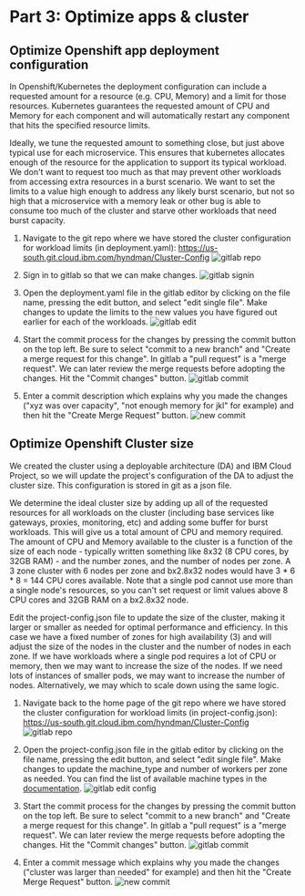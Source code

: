 # Part 3: Optimize apps & cluster

## Optimize Openshift app deployment configuration

In Openshift/Kubernetes the deployment configuration can include a requested amount for a resource (e.g. CPU, Memory) and a limit for those resources.  Kubernetes guarantees the requested amount of CPU and Memory for each component and will automatically restart any component that hits the specified resource limits.

Ideally, we tune the requested amount to something close, but just above typical use for each microservice.  This ensures that kubernetes allocates enough of the resource for the application to support its typical workload.  We don't want to request too much as that may prevent other workloads from accessing extra resources in a burst scenario.  We want to set the limits to a value high enough to address any likely burst scenario, but not so high that a microservice with a memory leak or other bug is able to consume too much of the cluster and starve other workloads that need burst capacity.

1. Navigate to the git repo where we have stored the cluster configuration for workload limits (in deployment.yaml): https://us-south.git.cloud.ibm.com/hyndman/Cluster-Config
![gitlab repo](images/gitlab.png ':size=600')

1. Sign in to gitlab so that we can make changes.
![gitlab signin](images/gitlab-signin-png.png ':size=600')

1. Open the deployment.yaml file in the gitlab editor by clicking on the file name, pressing the edit button, and select "edit single file".  Make changes to update the limits to the new values you have figured out earlier for each of the workloads.
![gitlab edit](images/gitlab-edit.png ':size=600')

1. Start the commit process for the changes by pressing the commit button on the top left.  Be sure to select "commit to a new branch" and "Create a merge request for this change".  In gitlab a "pull request" is a "merge request".  We can later review the merge requests before adopting the changes.  Hit the "Commit changes" button.
![gitlab commit](images/gitlab-commit.png ':size=600')

1. Enter a commit description which explains why you made the changes ("xyz was over capacity", "not enough memory for jkl" for example) and then hit the "Create Merge Request" button.
![new commit](images/new-merge-request.png ':size=600')


## Optimize Openshift Cluster size

We created the cluster using a deployable architecture (DA) and IBM Cloud Project, so we will update the project's configuration of the DA to adjust the cluster size.  This configuration is stored in git as a json file.

We determine the ideal cluster size by adding up all of the requested resources for all workloads on the cluster (including base services like gateways, proxies, monitoring, etc) and adding some buffer for burst workloads.  This will give us a total amount of CPU and memory required.  The amount of CPU and Memory available to the cluster is a function of the size of each node - typically written something like 8x32 (8 CPU cores, by 32GB RAM) - and the number zones, and the number of nodes per zone.  A 3 zone cluster with 6 nodes per zone and bx2.8x32 nodes would have 3 * 6 * 8 = 144 CPU cores available.  Note that a single pod cannot use more than a single node's resources, so you can't set request or limit values above 8 CPU cores and 32GB RAM on a bx2.8x32 node.

Edit the project-config.json file to update the size of the cluster, making it larger or smaller as needed for optimal performance and efficiency. In this case we have a fixed number of zones for high availability (3) and will adjust the size of the nodes in the cluster and the number of nodes in each zone. If we have workloads where a single pod requires a lot of CPU or memory, then we may want to increase the size of the nodes.  If we need lots of instances of smaller pods, we may want to increase the number of nodes.  Alternatively, we may which to scale down using the same logic.

1. Navigate back to the home page of the git repo where we have stored the cluster configuration for workload limits (in project-config.json): https://us-south.git.cloud.ibm.com/hyndman/Cluster-Config
![gitlab repo](images/gitlab.png ':size=600')

1. Open the project-config.json file in the gitlab editor by clicking on the file name, pressing the edit button, and select "edit single file".  Make changes to update the machine_type and number of workers per zone as needed.  You can find the list of available machine types in the [documentation](https://cloud.ibm.com/docs/vpc?topic=vpc-profiles&interface=ui).
![gitlab edit config](images/gitlab-edit-config.png ':size=600')

1. Start the commit process for the changes by pressing the commit button on the top left.  Be sure to select "commit to a new branch" and "Create a merge request for this change".  In gitlab a "pull request" is a "merge request".  We can later review the merge requests before adopting the changes. Hit the "Commit changes" button.
![gitlab commit](images/gitlab-commit-2.png ':size=600')

1. Enter a commit message which explains why you made the changes ("cluster was larger than needed" for example) and then hit the "Create Merge Request" button.
![new commit](images/new-merge-request.png ':size=600')
